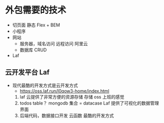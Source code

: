 # 外包需要的技术

- 切页面    静态
    Flex + BEM  
- 小程序
- 网站
    - 服务器，域名访问  远程访问
        阿里云
    - 数据库   CRUD
- Laf

## 云开发平台  Laf
- 现代最酷的开发方式是云开发方式
    - https://oss.laf.run/l0qow3-home/index.html
    1. laf 云提供了非常方便的资源存储   存储    oss 上班的感觉
    2. todos  table？ mongodb
        集合 = datacase
        Laf 提供了可视化的数据管理界面
    3. 后端代码，数据接口开发
        云函数  最酷的开发方式